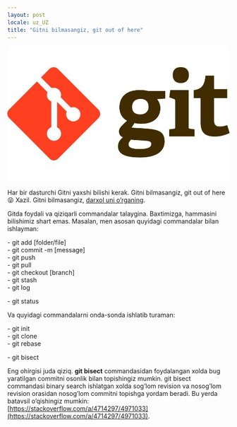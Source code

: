 ```yaml
---
layout: post
locale: uz_UZ
title: "Gitni bilmasangiz, git out of here"
---
```


![Git logo](/assets/git-logo.jpg)

Har bir dasturchi Gitni yaxshi bilishi kerak. Gitni bilmasangiz, git out of here 😝 Xazil. Gitni bilmasangiz, [darxol uni o’rganing](https://git-scm.com/doc).

Gitda foydali va qiziqarli commandalar talaygina. Baxtimizga, hammasini bilishimiz shart emas. Masalan, men asosan quyidagi commandalar bilan ishlayman:

 <div>- git add [folder/file]</div>
 <div>- git commit -m [message]</div>
 <div>- git push</div>
 <div>- git pull</div>
 <div>- git checkout [branch]</div>
 <div>- git stash</div>
 <div>- git log</div>
 <p>- git status</p>

Va quyidagi commandalarni onda-sonda ishlatib turaman:
<div>- git init</div>
<div>- git clone</div>
<div>- git rebase</div>
<p>- git bisect</p>

Eng ohirgisi juda qiziq. __git bisect__ commandasidan foydalangan xolda bug yaratilgan commitni osonlik bilan topishingiz mumkin. git bisect commandasi binary search ishlatgan xolda sog’lom revision va nosog’lom revision orasidan nosog’lom commitni topishga yordam beradi. Bu yerda batavsil o’qishingiz mumkin: [https://stackoverflow.com/a/4714297/4971033](https://stackoverflow.com/a/4714297/4971033).

